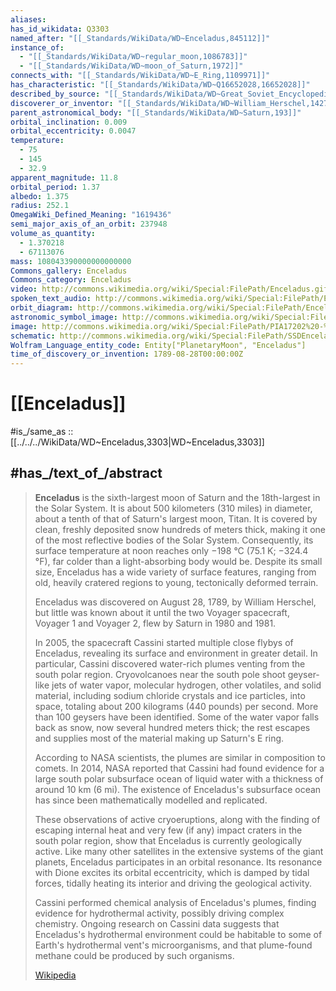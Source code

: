 ```yaml
---
aliases:
has_id_wikidata: Q3303
named_after: "[[_Standards/WikiData/WD~Enceladus,845112]]"
instance_of:
  - "[[_Standards/WikiData/WD~regular_moon,1086783]]"
  - "[[_Standards/WikiData/WD~moon_of_Saturn,1972]]"
connects_with: "[[_Standards/WikiData/WD~E_Ring,1109971]]"
has_characteristic: "[[_Standards/WikiData/WD~Q16652028,16652028]]"
described_by_source: "[[_Standards/WikiData/WD~Great_Soviet_Encyclopedia_(1926_1947),20078554]]"
discoverer_or_inventor: "[[_Standards/WikiData/WD~William_Herschel,14277]]"
parent_astronomical_body: "[[_Standards/WikiData/WD~Saturn,193]]"
orbital_inclination: 0.009
orbital_eccentricity: 0.0047
temperature:
  - 75
  - 145
  - 32.9
apparent_magnitude: 11.8
orbital_period: 1.37
albedo: 1.375
radius: 252.1
OmegaWiki_Defined_Meaning: "1619436"
semi_major_axis_of_an_orbit: 237948
volume_as_quantity:
  - 1.370218
  - 67113076
mass: 108043390000000000000
Commons_gallery: Enceladus
Commons_category: Enceladus
video: http://commons.wikimedia.org/wiki/Special:FilePath/Enceladus.gif
spoken_text_audio: http://commons.wikimedia.org/wiki/Special:FilePath/Enceladus%20%28moon%29.ogg
orbit_diagram: http://commons.wikimedia.org/wiki/Special:FilePath/Enceladus%20orbit%202.jpg
astronomic_symbol_image: http://commons.wikimedia.org/wiki/Special:FilePath/Enceladus%20symbol%20%28fixed%20width%29.svg
image: http://commons.wikimedia.org/wiki/Special:FilePath/PIA17202%20-%20Approaching%20Enceladus.jpg
schematic: http://commons.wikimedia.org/wiki/Special:FilePath/SSDEnceladus.png
Wolfram_Language_entity_code: Entity["PlanetaryMoon", "Enceladus"]
time_of_discovery_or_invention: 1789-08-28T00:00:00Z
---
```


# [[Enceladus]] 

#is_/same_as :: [[../../../WikiData/WD~Enceladus,3303|WD~Enceladus,3303]] 

## #has_/text_of_/abstract 

> **Enceladus** is the sixth-largest moon of Saturn and the 18th-largest in the Solar System. 
> It is about 500 kilometers (310 miles) in diameter, about a tenth of that of Saturn's largest moon, Titan. 
> It is covered by clean, freshly deposited snow hundreds of meters thick, 
> making it one of the most reflective bodies of the Solar System. 
> Consequently, its surface temperature at noon reaches only −198 °C (75.1 K; −324.4 °F), 
> far colder than a light-absorbing body would be. 
> Despite its small size, Enceladus has a wide variety of surface features, 
> ranging from old, heavily cratered regions to young, tectonically deformed terrain.
>
> Enceladus was discovered on August 28, 1789, by William Herschel, 
> but little was known about it until the two Voyager spacecraft, Voyager 1 and Voyager 2, 
> flew by Saturn in 1980 and 1981. 
> 
> In 2005, the spacecraft Cassini started multiple close flybys of Enceladus, revealing its surface and environment in greater detail. 
> In particular, Cassini discovered water-rich plumes venting from the south polar region. 
> Cryovolcanoes near the south pole shoot geyser-like jets of water vapor, molecular hydrogen, other volatiles, 
> and solid material, including sodium chloride crystals and ice particles, into space, 
> totaling about 200 kilograms (440 pounds) per second. 
> More than 100 geysers have been identified. 
> Some of the water vapor falls back as snow, now several hundred meters thick; 
> the rest escapes and supplies most of the material making up Saturn's E ring. 
> 
> According to NASA scientists, the plumes are similar in composition to comets. 
> In 2014, NASA reported that Cassini had found 
> evidence for a large south polar subsurface ocean of liquid water 
> with a thickness of around 10 km (6 mi). 
> The existence of Enceladus's subsurface ocean has since been mathematically modelled and replicated.
>
> These observations of active cryoeruptions, along with the finding of escaping internal heat and very few (if any) impact craters in the south polar region, show that Enceladus is currently geologically active. Like many other satellites in the extensive systems of the giant planets, Enceladus participates in an orbital resonance. Its resonance with Dione excites its orbital eccentricity, which is damped by tidal forces, tidally heating its interior and driving the geological activity.
>
> Cassini performed chemical analysis of Enceladus's plumes, finding evidence for hydrothermal activity, possibly driving complex chemistry. Ongoing research on Cassini data suggests that Enceladus's hydrothermal environment could be habitable to some of Earth's hydrothermal vent's microorganisms, and that plume-found methane could be produced by such organisms.
>
> [Wikipedia](https://en.wikipedia.org/wiki/Enceladus) 

